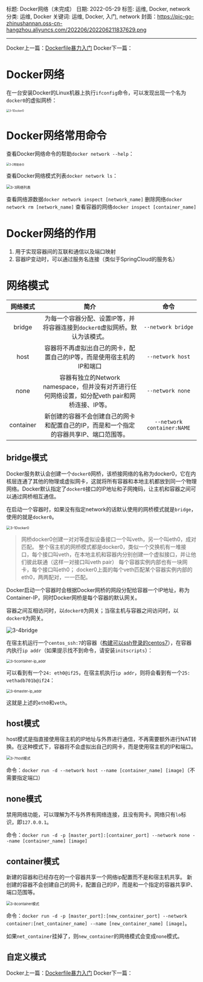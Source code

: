 标题: Docker网络（未完成）
日期: 2022-05-29
标签: 运维, Docker, network
分类: 运维, Docker
关键词: 运维, Docker, 入门, network
封面：https://pic-go-zhinushannan.oss-cn-hangzhou.aliyuncs.com/202206/202206211837629.png

---



Docker上一篇：<a href="/p/20220507/" target="_blank">Dockerfile暴力入门</a>
Docker下一篇：

# Docker网络
在一台安装Docker的Linux机器上执行`ifconfig`命令，可以发现出现一个名为`docker0`的虚拟网桥：

<img src="https://pic-go-zhinushannan.oss-cn-hangzhou.aliyuncs.com/202206/202206211846199.png" alt="3-1Docker0" style="zoom:50%;" />

# Docker网络常用命令
查看Docker网络命令的帮助`docker network --help`：

<img src="https://pic-go-zhinushannan.oss-cn-hangzhou.aliyuncs.com/202206/202206211847582.png" alt="3-2帮助命令" style="zoom:50%;" />

查看Docker网络模式列表`docker network ls`：

<img src="https://pic-go-zhinushannan.oss-cn-hangzhou.aliyuncs.com/202206/202206211847190.png" alt="3-3网络列表" style="zoom: 67%;" />

查看网络源数据`docker network inspect [network_name]`
删除网络`docker network rm [network_name]`
查看容器的网络`docker inspect [container_name]`

# Docker网络的作用
1. 用于实现容器间的互联和通信以及端口映射
2. 容器IP变动时，可以通过服务名连接（类似于SpringCloud的服务名）

# 网络模式

| 网络模式 | 简介 | 命令 |
| :--: | :--: | :--: |
| bridge | 为每一个容器分配、设置IP等，并将容器连接到`docker0`虚拟网桥。默认为该模式。 | `--network bridge` |
| host | 容器将不再虚拟出自己的网卡，配置自己的IP等，而是使用宿主机的IP和端口 | `--network host` |
| none | 容器有独立的Network namespace，但并没有对齐进行任何网络设置，如分配veth pair和网桥连接、IP等。 | `--network none` |
| container | 新创建的容器不会创建自己的网卡和配置自己的IP，而是和一个指定的容器共享IP、端口范围等。 | `--network container:NAME` |

## bridge模式

Docker服务默认会创建一个`docker0`网桥，该桥接网络的名称为docker0，它在内核层连通了其他的物理或虚拟网卡，这就将所有容器和本地主机都放到同一个物理网络。Docker默认指定了`docker0`接口的IP地址和子网掩码，让主机和容器之间可以通过网桥相互通信。

在启动一个容器时，如果没有指定network的话默认使用的网桥模式就是`bridge`，使用的就是`docker0`。

<img src="https://pic-go-zhinushannan.oss-cn-hangzhou.aliyuncs.com/202206/202206211846199.png" alt="3-1Docker0" style="zoom:65%;" />

> 网桥docker0创建一对对等虚拟设备接口一个叫veth，另一个叫eth0，成对匹配。 
> 整个宿主机的网桥模式都是docker0，类似一个交换机有一堆接口，每个接口叫veth，在本地主机和容器内分别创建一个虚拟接口，并让他们彼此联通（这样一对接口叫veth pair）
> 每个容器实例内部也有一块网卡，每个接口叫eth0； 
> docker0上面的每个veth匹配某个容器实例内部的eth0，两两配对，一一匹配。

Docker启动一个容器时会根据Docker网桥的网段分配给容器一个IP地址，称为Container-IP，同时Docker网桥是每个容器的默认网关。

容器之间互相访问时，以`docker0`为网关；当宿主机与容器之间访问时，以`docker0`为网关。

![3-4bridge](https://pic-go-zhinushannan.oss-cn-hangzhou.aliyuncs.com/202206/202206211848174.png)

在宿主机运行一个`centos_ssh:7`的容器（<a href="/p/20220507/#%E6%9E%84%E5%BB%BA%E5%8F%AF%E4%BB%A5ssh%E7%99%BB%E5%BD%95%E7%9A%84centos7" target="_blank">构建可以ssh登录的centos7</a>），在容器内执行`ip addr`（如果提示找不到命令，请安装`initscripts`）：

<img src="https://pic-go-zhinushannan.oss-cn-hangzhou.aliyuncs.com/202206/202206211849775.png" alt="3-5container-ip_addr" style="zoom:67%;" />

可以看到有一个`24: eth0@if25`，在宿主机执行`ip addr`，则将会看到有一个`25: vethadb701b@if24`：

<img src="https://pic-go-zhinushannan.oss-cn-hangzhou.aliyuncs.com/202206/202206211849960.png" alt="3-6master-ip_addr" style="zoom:67%;" />

这就是上述的`eth0`和`veth`。

## host模式

host模式是指直接使用宿主机的IP地址与外界进行通信，不再需要额外进行NAT转换。在这种模式下，容器将不会虚拟出自己的网卡，而是使用宿主机的IP和端口。

<img src="https://pic-go-zhinushannan.oss-cn-hangzhou.aliyuncs.com/202206/202206211849704.png" alt="3-7host模式" style="zoom:67%;" />

命令：`docker run -d --network host --name [container_name] [image]`（不需要指定端口）

## none模式

禁用网络功能，可以理解为不与外界有网络连接，且没有网卡。网络只有`lo`标识，即`127.0.0.1`。

命令：`docker run -d -p [master_port]:[container_port] --network none --name [container_name] [image]`

## container模式

新建的容器和已经存在的一个容器共享一个网络ip配置而不是和宿主机共享。
新创建的容器不会创建自己的网卡，配置自己的IP，而是和一个指定的容器共享IP、端口范围等。

<img src="https://pic-go-zhinushannan.oss-cn-hangzhou.aliyuncs.com/202206/202206211850228.png" alt="3-8container模式" style="zoom:67%;" />

命令：`docker run -d -p [master_port]:[new_container_port] --network container:[net_container_name] --name [new_container_name] [image]`。

如果`net_container`挂掉了，则`new_container`的网络模式会变成`none`模式。

## 自定义模式


Docker上一篇：<a href="/p/20220507/" target="_blank">Dockerfile暴力入门</a>
Docker下一篇：
